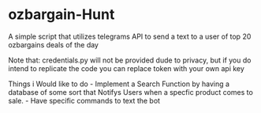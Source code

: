 # ozbargain-Hunt
A simple script that utilizes telegrams API to send a text to a user of top 20 ozbargains deals of the day

Note that:
        credentials.py will not be provided dude to privacy, but if you do intend to replicate the code you can replace token with your own api key
        
        

Things i Would like to do
    - Implement a Search Function by having a database of some sort that Notifys Users when a specfic product comes to sale.
    - Have specific commands to text the bot

